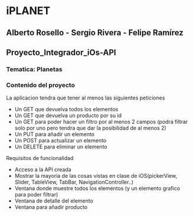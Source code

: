 # iPLANET
## Alberto Rosello - Sergio Rivera - Felipe Ramírez
## Proyecto_Integrador_iOs-API
### Tematica: Planetas

 ### Contenido del proyecto
La aplicacion tendra que tener al menos las siguientes peticiones
- Un GET que devuelva todos los elementos
- Un GET que devuelva un producto por su id
- Un GET para poder hacer un filtro por al menos 2 campos (podra filtrar solo por uno pero tendra que dar la posibilidad de al menos 2)
- Un PUT para añadir un elemento
- Un POST para actualizar un elemento
- Un DELETE para eliminar un elemento

Requisitos de funcionalidad
- Acceso a la API creada
- Mostrar la mayoria de las cosas vistas en clase de iOS(pickerView, Slider, TableView, TabBar, NavigationController..)
- Ventana donde muestre todos los elementos (y un elemento grafico para poder filtrar)
- Ventana de detalle del elemento
- Ventana para añadir producto
